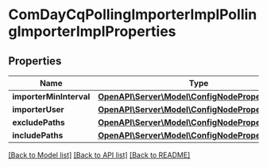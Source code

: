 # ComDayCqPollingImporterImplPollingImporterImplProperties

## Properties
Name | Type | Description | Notes
------------ | ------------- | ------------- | -------------
**importerMinInterval** | [**OpenAPI\Server\Model\ConfigNodePropertyInteger**](ConfigNodePropertyInteger.md) |  | [optional] 
**importerUser** | [**OpenAPI\Server\Model\ConfigNodePropertyString**](ConfigNodePropertyString.md) |  | [optional] 
**excludePaths** | [**OpenAPI\Server\Model\ConfigNodePropertyArray**](ConfigNodePropertyArray.md) |  | [optional] 
**includePaths** | [**OpenAPI\Server\Model\ConfigNodePropertyArray**](ConfigNodePropertyArray.md) |  | [optional] 

[[Back to Model list]](../README.md#documentation-for-models) [[Back to API list]](../README.md#documentation-for-api-endpoints) [[Back to README]](../README.md)


